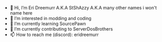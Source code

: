 - 👋 Hi, I’m Eri Dreemurr A.K.A StShAzzy A.K.A many other names i won't name here
- 👀 I’m interested in modding and coding
- 🌱 I’m currently learning SourcePawn
- 💞️ I’m currently contributing to ServerDosBrothers
- 📫 How to reach me (discord): eridreemurr 

<!---
StShAzzy/StShAzzy is a ✨ special ✨ repository because its `README.md` (this file) appears on your GitHub profile.
You can click the Preview link to take a look at your changes.
--->
